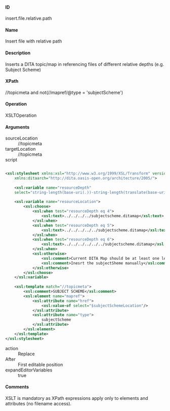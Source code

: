 #### ID
insert.file.relative.path

#### Name
Insert file with relative path

####  Description
Inserts a DITA topic/map in referencing files of different relative depths (e.g. Subject Scheme)

####  XPath
//topicmeta and not(//mapref/@type = 'subjectScheme')

#### Operation
XSLTOperation

#### Arguments
<dl>
    <dt>sourceLocation</dt>
    <dd>//topicmeta</dd>
    <dt>targetLocation</dt>
    <dd>//topicmeta</dd>
    <dt>script</dt>
</dl>

```xml

<xsl:stylesheet xmlns:xsl="http://www.w3.org/1999/XSL/Transform" version="2.0"
    xmlns:ditaarch="http://dita.oasis-open.org/architecture/2005/">
    
    <xsl:variable name="resourceDepth"
    select="string-length(base-uri(.))-string-length(translate(base-uri(/), '/', ''))"/>
    
    <xsl:variable name="resourceLocation">
        <xsl:choose>
            <xsl:when test="resourceDepth eq 4">
                <xsl:text>../../../../subjectscheme.ditamap</xsl:text>
            </xsl:when>
            <xsl:when test="resourceDepth eq 5">
                <xsl:text>../../../../../subjectscheme.ditamap</xsl:text>
            </xsl:when>
            <xsl:when test="resourceDepth eq 6">
                <xsl:text>../../../../../../subjectscheme.ditamap</xsl:text>
            </xsl:when>
            <xsl:otherwise>
                <xsl:comment>Current DITA Map should be at least one level up<xsl:comment>
                <xsl:comment>Inesrt the subjectSheme manually</xsl:comment>
            </xsl:otherwise>
        </xsl:choose>
    </xsl:variable>
    
    <xsl:template match="//topicmeta">
        <xsl:comment>SUBJECT SCHEME</xsl:comment>
        <xsl:element name="mapref">
            <xsl:attribute name="href">
                <xsl:value-of select="$subjectSchemeLocation"/>
            </xsl:attribute>
            <xsl:attribute name="type">
                subjectScheme
            </xsl:attribute>         
        </xsl:element>
    </xsl:template>
</xsl:stylesheet>

```
<dl>
	<dt>action</dt>
	<dd>Replace</dd>
	<dt>After</dt>
	<dd>First editable position</dd>
	<dt>expandEditorVariables</dt>
	<dd>true</dd>
</dl>

#### Comments
XSLT is mandatory as XPath expressions apply only to elements and attributes (no filename access).